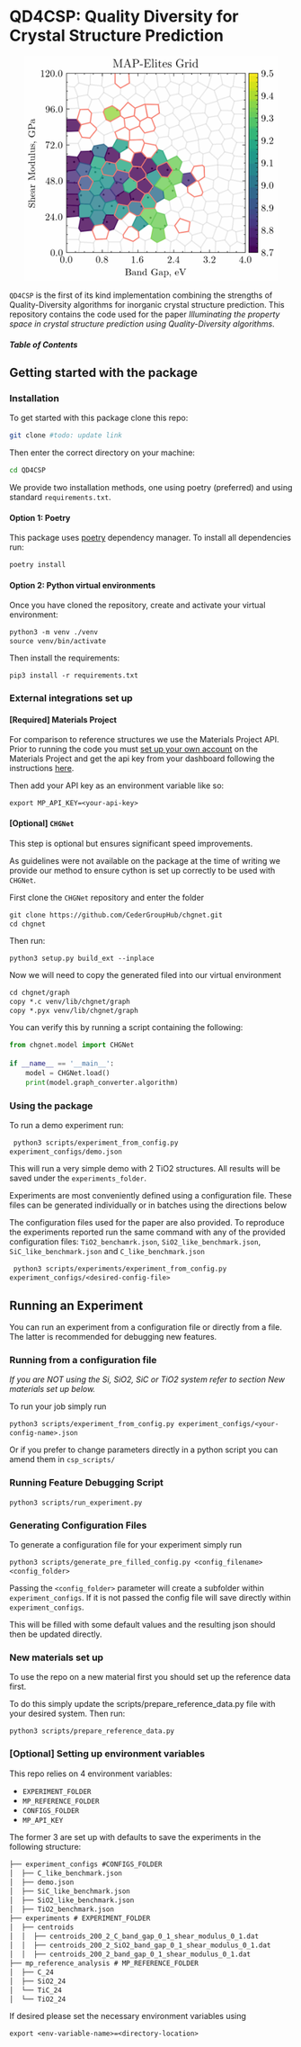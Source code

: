 # QD4CSP: Quality Diversity for Crystal Structure Prediction
<p align="center">
<img height="400" src="./Images/cvt_plot_gif.gif">
</p>



`QD4CSP` is the first of its kind implementation combining the strengths of Quality-Diversity algorithms
for inorganic crystal structure prediction. 
This repository contains the code used for the paper _Illuminating the property space in crystal structure prediction using 
Quality-Diversity algorithms_.


##### Table of Contents  

## Getting started with the package
### Installation
To get started with this package clone this repo:

```bash
git clone #todo: update link 
```
Then enter the correct directory on your machine:
```bash
cd QD4CSP
```
We provide two installation methods, one using poetry (preferred) and using standard `requirements.txt`.

#### Option 1: Poetry
This package uses [poetry](https://python-poetry.org) dependency manager. 
To install all dependencies run:
```bash
poetry install
```

#### Option 2: Python virtual environments
Once you have cloned the repository, create and activate your virtual environment:
```shell
python3 -m venv ./venv
source venv/bin/activate
```
Then install the requirements:
```shell script
pip3 install -r requirements.txt
```

### External integrations set up
#### [Required] Materials Project
For comparison to reference structures we use the Materials Project API.
Prior to running the code you must [set up your own account](https://next-gen.materialsproject.org) on the Materials Project and 
get the api key from your dashboard following the instructions [here](https://next-gen.materialsproject.org/api).

Then add your API key as an environment variable like so:
```shell script
export MP_API_KEY=<your-api-key>
```

#### [Optional] `CHGNet`
This step is optional but ensures significant speed improvements.

As guidelines were not available on the package at the time of writing we provide our method to ensure
cython is set up correctly to be used with `CHGNet`.

First clone the `CHGNet` repository and enter the folder
```shell
git clone https://github.com/CederGroupHub/chgnet.git
cd chgnet
```
Then run:
```shell
python3 setup.py build_ext --inplace
```
Now we will need to copy the generated filed into our virtual environment 

```shell
cd chgnet/graph
copy *.c venv/lib/chgnet/graph
copy *.pyx venv/lib/chgnet/graph
```

You can verify this by running a script containing the following:
```python
from chgnet.model import CHGNet

if __name__ == '__main__':
    model = CHGNet.load()
    print(model.graph_converter.algorithm)
```

### Using the package
To run a demo experiment run:
```shell
 python3 scripts/experiment_from_config.py experiment_configs/demo.json
```
This will run a very simple demo with 2 TiO2 structures. All results will be saved under the `experiments_folder`.

Experiments are most conveniently defined using a configuration file. 
These files can be generated individually or in batches using the directions below 

The configuration files used for the paper are also provided. 
To reproduce the experiments reported run the same command with any of the provided configuration files:
`TiO2_benchamrk.json`, `SiO2_like_benchmark.json`, `SiC_like_benchmark.json` and `C_like_benchmark.json`

```shell
 python3 scripts/experiments/experiment_from_config.py experiment_configs/<desired-config-file>
```

## Running an Experiment 
You can run an experiment from a configuration file or directly from a file. 
The latter is recommended for debugging new features. 

### Running from a configuration file
_If you are NOT using the Si, SiO2, SiC or TiO2 system refer to section New materials set up below._

To run your job simply run

```shell
python3 scripts/experiment_from_config.py experiment_configs/<your-config-name>.json
```

Or if you prefer to change parameters directly in a python script you can amend them in `csp_scripts/`
### Running Feature Debugging Script
```shell
python3 scripts/run_experiment.py  
```

### Generating Configuration Files
To generate a configuration file for your experiment simply run
```shell
python3 scripts/generate_pre_filled_config.py <config_filename> <config_folder>
```
Passing the `<config_folder>` parameter will create a subfolder within `experiment_configs`.
If it is not passed the config file will save directly within `experiment_configs`.

This will be filled with some default values and the resulting json should then be updated directly.

### New materials set up 
To use the repo on a new material first you should set up the reference data first. 

To do this simply update the scripts/prepare_reference_data.py file with your desired system. 
Then run:
```shell
python3 scripts/prepare_reference_data.py
```

### [Optional] Setting up environment variables
This repo relies on 4 environment variables:
* `EXPERIMENT_FOLDER`
* `MP_REFERENCE_FOLDER`
* `CONFIGS_FOLDER`
* `MP_API_KEY`

The former 3 are set up with defaults to save the experiments in the following structure:
```shell
├── experiment_configs #CONFIGS_FOLDER
│  ├── C_like_benchmark.json
│  ├── demo.json
│  ├── SiC_like_benchmark.json
│  ├── SiO2_like_benchmark.json
│  ├── TiO2_benchmark.json
├── experiments # EXPERIMENT_FOLDER
│  ├── centroids
│  │  ├── centroids_200_2_C_band_gap_0_1_shear_modulus_0_1.dat
│  │  ├── centroids_200_2_SiO2_band_gap_0_1_shear_modulus_0_1.dat
│  │  ├── centroids_200_2_band_gap_0_1_shear_modulus_0_1.dat
├── mp_reference_analysis # MP_REFERENCE_FOLDER
│  ├── C_24
│  ├── SiO2_24
│  └── TiC_24
│  └── TiO2_24
```
If desired please set the necessary environment variables using 
```shell
export <env-variable-name>=<directory-location>
```

